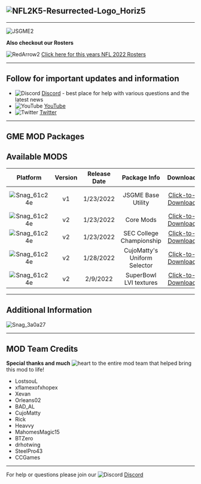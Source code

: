 ## ![NFL2K5-Resurrected-Logo_Horiz5](https://user-images.githubusercontent.com/69597675/125652934-6b21a6c3-e700-4709-8e10-01deb62d37f7.png)
-----
![JSGME2](https://user-images.githubusercontent.com/69597675/150686433-45b93b85-861a-4035-8ea3-6f429a52f736.jpg)

**Also checkout our Rosters**

![RedArrow2](https://user-images.githubusercontent.com/69597675/125669440-bcf4c873-527c-4524-9426-9488c71fbbde.png)
[Click here for this years NFL 2022 Rosters](https://github.com/lostsoul63b/NFL2K5-Resurrected/blob/main/PCSX2/notes/NFL2022Ratings.md)

---------
## Follow for important updates and information
* ![Discord](https://user-images.githubusercontent.com/69597675/124640725-d1e88980-de5b-11eb-926d-ec5f55b19a62.png) [Discord](https://discord.gg/sBVXzYb) - best place for help with various questions and the latest news
* ![YouTube](https://user-images.githubusercontent.com/69597675/124641345-9b5f3e80-de5c-11eb-80e3-4dc5fabc4137.png) [YouTube](https://www.youtube.com/lostsoul63b)
* ![Twitter](https://user-images.githubusercontent.com/69597675/124641220-71a61780-de5c-11eb-8bd9-0c8c3ad46949.png) [Twitter](https://twitter.com/blostsou)

---------
## GME MOD Packages

## Available MODS
| Platform | Version | Release Date | Package Info | Download | Updated | Tutorial |
| :-------------: | :-------------: | :-------------: | :-------------: | :-------------: | :-------------: | :-------------: |
| ![Snag_61c24e](https://user-images.githubusercontent.com/69597675/150687521-fa2844f5-8343-443d-b9cc-24aebc94182a.png) | v1 | 1/23/2022 | JSGME Base Utility | [Click-to-Download](https://www.mediafire.com/file/2ejkgnj5r5nb4hc/JSGME.zip/file) | | [Click-to-Watch](https://youtu.be/fbtyutCBXqM) |
| ![Snag_61c24e](https://user-images.githubusercontent.com/69597675/150687521-fa2844f5-8343-443d-b9cc-24aebc94182a.png) | v2 | 1/23/2022 | Core Mods | [Click-to-Download](https://www.mediafire.com/file/z2dtoi37sidk9ky/CoreMODS.zip/file) | 2/13/2022 |  |
| ![Snag_61c24e](https://user-images.githubusercontent.com/69597675/150687521-fa2844f5-8343-443d-b9cc-24aebc94182a.png) | v2 | 1/23/2022 | SEC College Championship | [Click-to-Download](https://www.mediafire.com/file/0usaf01n50itpnm/SEC_Georgia_Alabama.zip/file) | 2/13/2022 |  |
| ![Snag_61c24e](https://user-images.githubusercontent.com/69597675/150687521-fa2844f5-8343-443d-b9cc-24aebc94182a.png) | v2 | 1/28/2022 | CujoMatty's Uniform Selector | [Click-to-Download](https://www.mediafire.com/file/gob9s45xwjoki5y/NFL_2K5_Uniform_Selector.zip/file) | 2/13/2022 | [Click-to-Watch](https://www.youtube.com/watch?v=tiyiHYigPeU)  |
| ![Snag_61c24e](https://user-images.githubusercontent.com/69597675/150687521-fa2844f5-8343-443d-b9cc-24aebc94182a.png) | v2 | 2/9/2022 | SuperBowl LVI textures | [Click-to-Download](https://www.mediafire.com/file/nwg0ec2ioyiab4x/SuperBowlLVI.zip/file) | 2/13/2022 |  |

---------
## Additional Information
![Snag_3a0a27](https://user-images.githubusercontent.com/69597675/153773566-2fd6c293-4c25-4b92-b953-57a5d643eaed.png)

---------
## MOD Team Credits
**Special thanks and much** ![heart](https://user-images.githubusercontent.com/69597675/125808838-b20315aa-b53f-41a2-b31a-691d685fb1df.png) to the entire mod team that helped bring this mod to life!
* LostsouL
* xflamexofxhopex
* Xevan
* Orleans02
* BAD_AL
* CujoMatty
* Rick
* Heavvy
* MahomesMagic15
* BTZero
* drhotwing
* SteelPro43
* CCGames

---------
For help or questions please join our ![Discord](https://user-images.githubusercontent.com/69597675/124640725-d1e88980-de5b-11eb-926d-ec5f55b19a62.png) [Discord](https://discord.gg/sBVXzYb)
